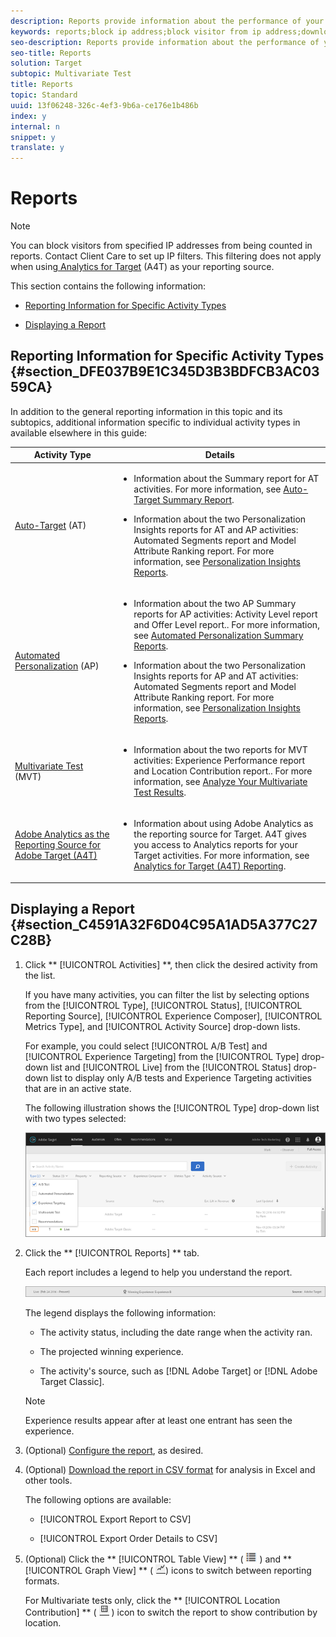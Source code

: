 ```yaml
---
description: Reports provide information about the performance of your activities.
keywords: reports;block ip address;block visitor from ip address;download reports;csv
seo-description: Reports provide information about the performance of your activities.
seo-title: Reports
solution: Target
subtopic: Multivariate Test
title: Reports
topic: Standard
uuid: 13f06248-326c-4ef3-9b6a-ce176e1b486b
index: y
internal: n
snippet: y
translate: y
---
```


# Reports


>[!NOTE]
>
>You can block visitors from specified IP addresses from being counted in reports. Contact Client Care to set up IP filters. This filtering does not apply when using[ Analytics for Target](a4t.md#concept_7540C8C04259434AB6EE33B09F47A1DE) (A4T) as your reporting source. 



This section contains the following information: 


* [ Reporting Information for Specific Activity Types](c_reports.md#section_DFE037B9E1C345D3B3BDFCB3AC0359CA) 

* [ Displaying a Report](c_reports.md#section_C4591A32F6D04C95A1AD5A377C27C28B) 



## Reporting Information for Specific Activity Types {#section_DFE037B9E1C345D3B3BDFCB3AC0359CA}

In addition to the general reporting information in this topic and its subtopics, additional information specific to individual activity types in available elsewhere in this guide: 



<table id="table_6A63A3766BA14060BE53DF3AD80D13C1"> 
 <thead> 
  <tr> 
   <th colname="col1" class="entry"> Activity Type </th> 
   <th colname="col2" class="entry"> Details </th> 
  </tr>
 </thead>
 <tbody> 
  <tr> 
   <td colname="col1"> <p><a href="c_auto-target-to-optimize.md#concept_67779E5B7F67427A97D7EA2A6FB919B3" format="dita" scope="local"> Auto-Target</a> (AT) </p> </td> 
   <td colname="col2"> <p> 
     <ul id="ul_81F3B2F17153401DBE4180F8CDA02CFB"> 
      <li id="li_6649B81BDA274685871478C1B6EC60DB"> <p>Information about the Summary report for AT activities. For more information, see <a href="c_auto-target-summary-report.md#concept_E2171F7B57C1417DAAD7E7909A3FB073" format="dita" scope="local"> Auto-Target Summary Report</a>. </p> </li> 
      <li id="li_5BE42826325744BCA8F449CC282853AD"> <p>Information about the two Personalization Insights reports for AT and AP activities: Automated Segments report and Model Attribute Ranking report. For more information, see <a href="c_personalization-insights-reports.md#concept_A897070E1EDC403EB84CFB7A6ECAD767" format="dita" scope="local"> Personalization Insights Reports</a>. </p> </li> 
     </ul> </p> </td> 
  </tr> 
  <tr> 
   <td colname="col1"> <p><a href="t_automated_personalization.md#task_8AAF837796D74CF893CA2F88BA1491C9" format="dita" scope="local"> Automated Personalization</a> (AP) </p> </td> 
   <td colname="col2"> <p> 
     <ul id="ul_A1BA81DA5EC948E2A4384083907BA7B2"> 
      <li id="li_C370889D33244710BDDD34FE68A44F28"> <p>Information about the two AP Summary reports for AP activities: Activity Level report and Offer Level report.. For more information, see <a href="c_reports_ap.md#concept_C02BAFC922114A44846998FD956E345A" format="dita" scope="local"> Automated Personalization Summary Reports</a>. </p> </li> 
      <li id="li_5720539F6D4645608E9593E8F4368C51"> <p>Information about the two Personalization Insights reports for AP and AT activities: Automated Segments report and Model Attribute Ranking report. For more information, see <a href="c_personalization-insights-reports.md#concept_A897070E1EDC403EB84CFB7A6ECAD767" format="dita" scope="local"> Personalization Insights Reports</a>. </p> </li> 
     </ul> </p> </td> 
  </tr> 
  <tr> 
   <td colname="col1"> <p><a href="../mvt/c_multivariate_testing.md#concept_628695CDC71B449B8DCC2F5654C11499" format="dita" scope="local"> Multivariate Test</a> (MVT) </p> </td> 
   <td colname="col2"> <p> 
     <ul id="ul_335ECDC31B0B45EC831EDA824A85B096"> 
      <li id="li_967E0EC06E914E308F8F985D505C1339"> <p>Information about the two reports for MVT activities: Experience Performance report and Location Contribution report.. For more information, see <a href="../mvt/c_mvt_reporting.md#concept_E28CBEF835C7423CB1DCAE8D1912335C" format="dita" scope="local"> Analyze Your Multivariate Test Results</a>. </p> </li> 
     </ul> </p> </td> 
  </tr> 
  <tr> 
   <td colname="col1"> <p><a href="../a4t/a4t.md#concept_7540C8C04259434AB6EE33B09F47A1DE" format="dita" scope="local"> Adobe Analytics as the Reporting Source for Adobe Target (A4T)</a> </p> </td> 
   <td colname="col2"> <p> 
     <ul id="ul_31083A6CAA3C4DF58996460347AB1C8D"> 
      <li id="li_981A84CA7169459ABC3EF49E1BD16B02"> <p>Information about using Adobe Analytics as the reporting source for Target. A4T gives you access to Analytics reports for your Target activities. For more information, see <a href="c_analytics-for-target-a4t-reporting.md#concept_49805AB5ADEB4CD4A95F60C75918FF16" format="dita" scope="local"> Analytics for Target (A4T) Reporting</a>. </p> </li> 
     </ul> </p> </td> 
  </tr> 
 </tbody> 
</table>


## Displaying a Report {#section_C4591A32F6D04C95A1AD5A377C27C28B}




1. Click ** [!UICONTROL  Activities] **, then click the desired activity from the list. 

   If you have many activities, you can filter the list by selecting options from the [!UICONTROL  Type], [!UICONTROL  Status], [!UICONTROL  Reporting Source], [!UICONTROL  Experience Composer], [!UICONTROL  Metrics Type], and [!UICONTROL  Activity Source] drop-down lists. 

   For example, you could select [!UICONTROL  A/B Test] and [!UICONTROL  Experience Targeting] from the [!UICONTROL  Type] drop-down list and [!UICONTROL  Live] from the [!UICONTROL  Status] drop-down list to display only A/B tests and Experience Targeting activities that are in an active state. 

   The following illustration shows the [!UICONTROL  Type] drop-down list with two types selected: 

   ![](assets/report_filters.png) 

1. Click the ** [!UICONTROL  Reports] ** tab. 

   Each report includes a legend to help you understand the report. 

   ![](assets/report_menu_bar.png) 

   The legend displays the following information: 


    * The activity status, including the date range when the activity ran. 

    * The projected winning experience. 

    * The activity's source, such as [!DNL  Adobe Target] or [!DNL  Adobe Target Classic]. 




   >[!NOTE]
   >
   >Experience results appear after at least one entrant has seen the experience.


1. (Optional) [ Configure the report](c_report-settings.md#concept_4BB6A7FDAB6F4806A632F9CD989B8BFA), as desired. 

1. (Optional) [ Download the report in CSV format](c_downloading-data-in-csv-file.md#concept_3F276FF2BBB2499388F97451D6DE2E75) for analysis in Excel and other tools. 

   The following options are available: 


    * [!UICONTROL  Export Report to CSV] 

    * [!UICONTROL  Export Order Details to CSV] 



1. (Optional) Click the ** [!UICONTROL  Table View] ** (  ![](assets/icon_list_view.png) ) and ** [!UICONTROL  Graph View] ** (  ![](assets/icon_graph_report.png)) icons to switch between reporting formats. 

   For Multivariate tests only, click the ** [!UICONTROL  Location Contribution] ** (  ![](assets/icon_location_contribution.png) ) icon to switch the report to show contribution by location. 


